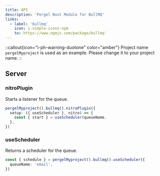 ```yaml
---
title: API
description: 'Pergel Nuxt Module for BullMQ'
links:
  - label: 'bullmq'
    icon: i-simple-icons-npm
    to: https://www.npmjs.com/package/bullmq'
---
```


::callout{icon="i-ph-warning-duotone" color="amber"}
 Project name `pergelMyproject` is used as an example. Please change it to your project name.
::


## Server

### nitroPlugin

Starts a listener for the queue.

```ts
pergelMyproject().bullmq().nitroPlugin({
  setup: ({ useScheduler }, nitro) => {
    const { start } = useScheduler(queueName,
  },
})
```

### useScheduler

Returns a scheduler for the queue.

```ts
const { schedule } = pergelMyproject().bullmq().useScheduler({
  queueName: 'email',
})
```